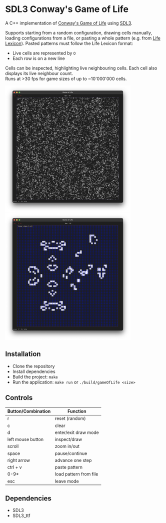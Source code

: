 SDL3 Conway's Game of Life
======

A C++ implementation of [Conway's Game of Life](https://en.wikipedia.org/wiki/Conway%27s_Game_of_Life) using [SDL3](https://wiki.libsdl.org/SDL3/FrontPage).  

Supports starting from a random configuration, drawing cells manually, loading configurations from a file, or pasting a whole pattern (e.g. from [Life Lexicon](http://www.radicaleye.com/lifepage/lexicon.html)). 
Pasted patterns must follow the Life Lexicon format:
- Live cells are represented by ```O```
- Each row is on a new line
  
Cells can be inspected, highlighting live neighbouring cells. Each cell also displays its live neighbour count.  
Runs at >30 fps for game sizes of up to ~10'000'000 cells.

<p float="middle">
  <img src="screenshots/gameOfLife_screenshot1.png" width="400" />
  <img src="screenshots/gameOfLife_screenshot2.png" width="400" /> 
</p>

Installation
--------------------
- Clone the repository
- Install dependencies
- Build the project: ```make``` 
- Run the application: ```make run``` or  ```./build/gameOfLife <size>```

Controls
--------------------

|Button/Combination | Function                                        |
|-------------------|-------------------------------------------------|
| r                 | reset (random)                                  |
| c                 | clear                                           |
| d                 | enter/exit draw mode                            |
| left mouse button | inspect/draw                                    |
| scroll            | zoom in/out                                     |
| space             | pause/continue                                  |
| right arrow       | advance one step                                |
| ctrl + v          | paste pattern                                   |
| 0-9*              | load pattern from file                          |
| esc               | leave mode                                      |

Dependencies
--------------------
- SDL3
- SDL3_ttf
